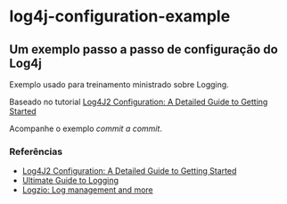 # log4j-configuration-example
## Um exemplo passo a passo de configuração do Log4j
Exemplo usado para treinamento ministrado sobre Logging.

Baseado no tutorial [Log4J2 Configuration: A Detailed Guide to Getting Started](https://www.scalyr.com/blog/log4j2-configuration-detailed-guide/)

Acompanhe o exemplo _commit a commit_.

### Referências
- [Log4J2 Configuration: A Detailed Guide to Getting Started](https://www.scalyr.com/blog/log4j2-configuration-detailed-guide/)
- [Ultimate Guide to Logging](https://www.loggly.com/ultimate-guide/java-logging-basics/)
- [Logzio: Log management and more](https://logz.io)